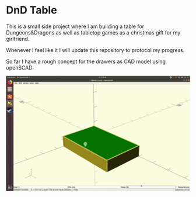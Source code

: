 # DnD Table

This is a small side project where I am building a table for Dungeons&Dragons as well as tabletop games as a christmas gift for my girlfriend.

Whenever I feel like it I will update this repository to protocol my progress.

So far I have a rough concept for the drawers as CAD model using openSCAD:

![](Drawers.gif)

